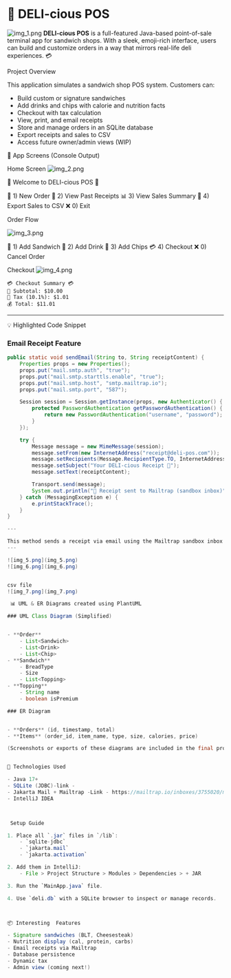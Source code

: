 # 🥪 DELI-cious POS
![img_1.png](img_1.png)
**DELI-cious POS** is a full-featured Java-based point-of-sale terminal app for sandwich shops. With a sleek, emoji-rich interface, users can build and customize orders in a way that mirrors real-life deli experiences. 💳

 Project Overview

This application simulates a sandwich shop POS system. Customers can:
- Build custom or signature sandwiches
- Add drinks and chips with calorie and nutrition facts
- Checkout with tax calculation
- View, print, and email receipts
- Store and manage orders in an SQLite database
- Export receipts and sales to CSV
- Access future owner/admin views (WIP)



🎥 App Screens (Console Output)

Home Screen
![img_2.png](img_2.png)

🥪 Welcome to DELI-cious POS 🧾

🍞 1) New Order
📜 2) View Past Receipts
📊 3) View Sales Summary
📂 4) Export Sales to CSV
❌ 0) Exit

 
Order Flow

![img_3.png](img_3.png)





🥪 1) Add Sandwich
🥤 2) Add Drink
🍟 3) Add Chips
💳 4) Checkout
❌ 0) Cancel Order


Checkout
![img_4.png](img_4.png)
```
💳 Checkout Summary 💳
🧾 Subtotal: $10.00
💸 Tax (10.1%): $1.01
💰 Total: $11.01
```

---

💡 Highlighted Code Snippet

### Email Receipt Feature

```java
public static void sendEmail(String to, String receiptContent) {
    Properties props = new Properties();
    props.put("mail.smtp.auth", "true");
    props.put("mail.smtp.starttls.enable", "true");
    props.put("mail.smtp.host", "smtp.mailtrap.io");
    props.put("mail.smtp.port", "587");

    Session session = Session.getInstance(props, new Authenticator() {
        protected PasswordAuthentication getPasswordAuthentication() {
            return new PasswordAuthentication("username", "password");
        }
    });

    try {
        Message message = new MimeMessage(session);
        message.setFrom(new InternetAddress("receipt@deli-pos.com"));
        message.setRecipients(Message.RecipientType.TO, InternetAddress.parse(to));
        message.setSubject("Your DELI-cious Receipt 🧾");
        message.setText(receiptContent);

        Transport.send(message);
        System.out.println("📧 Receipt sent to Mailtrap (sandbox inbox)");
    } catch (MessagingException e) {
        e.printStackTrace();
    }
}

---

This method sends a receipt via email using the Mailtrap sandbox inbox. It connects using SMTP and dynamically formats the receipt content.
---

![img_5.png](img_5.png)
![img_6.png](img_6.png)


csv file 
![img_7.png](img_7.png)

 📊 UML & ER Diagrams created using PlantUML

### UML Class Diagram (Simplified)


- **Order**
    - List<Sandwich>
    - List<Drink>
    - List<Chip>
- **Sandwich**
    - BreadType
    - Size
    - List<Topping>
- **Topping**
    - String name
    - boolean isPremium

### ER Diagram


- **Orders** (id, timestamp, total)
- **Items** (order_id, item_name, type, size, calories, price)

(Screenshots or exports of these diagrams are included in the final project submission folder)


🔧 Technologies Used

- Java 17+
- SQLite (JDBC)-link -
- Jakarta Mail + Mailtrap -Link - https://mailtrap.io/inboxes/3755020/messages/4910564881
- IntelliJ IDEA



 Setup Guide

1. Place all `.jar` files in `/lib`:
    - `sqlite-jdbc`
    - `jakarta.mail`
    - `jakarta.activation`

2. Add them in IntelliJ:
    - File > Project Structure > Modules > Dependencies > + JAR

3. Run the `MainApp.java` file.

4. Use `deli.db` with a SQLite browser to inspect or manage records.



📦 Interesting  Features 

- Signature sandwiches (BLT, Cheesesteak)
- Nutrition display (cal, protein, carbs)
- Email receipts via Mailtrap
- Database persistence
- Dynamic tax
- Admin view (coming next!)

